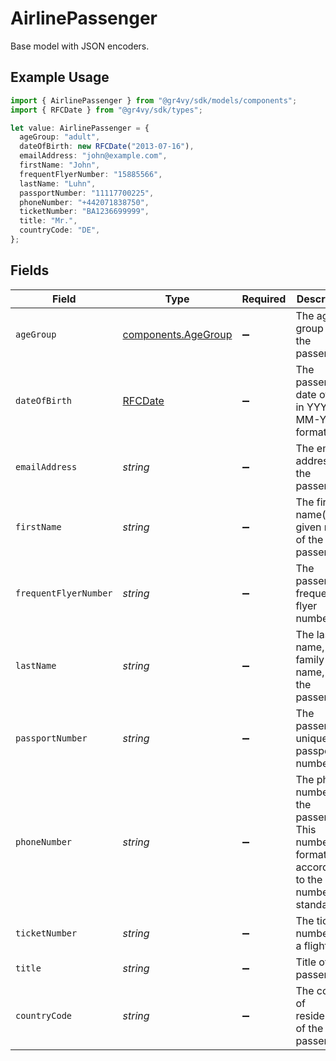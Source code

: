 # AirlinePassenger

Base model with JSON encoders.

## Example Usage

```typescript
import { AirlinePassenger } from "@gr4vy/sdk/models/components";
import { RFCDate } from "@gr4vy/sdk/types";

let value: AirlinePassenger = {
  ageGroup: "adult",
  dateOfBirth: new RFCDate("2013-07-16"),
  emailAddress: "john@example.com",
  firstName: "John",
  frequentFlyerNumber: "15885566",
  lastName: "Luhn",
  passportNumber: "11117700225",
  phoneNumber: "+442071838750",
  ticketNumber: "BA1236699999",
  title: "Mr.",
  countryCode: "DE",
};
```

## Fields

| Field                                                                                              | Type                                                                                               | Required                                                                                           | Description                                                                                        | Example                                                                                            |
| -------------------------------------------------------------------------------------------------- | -------------------------------------------------------------------------------------------------- | -------------------------------------------------------------------------------------------------- | -------------------------------------------------------------------------------------------------- | -------------------------------------------------------------------------------------------------- |
| `ageGroup`                                                                                         | [components.AgeGroup](../../models/components/agegroup.md)                                         | :heavy_minus_sign:                                                                                 | The age group for the passenger.                                                                   | adult                                                                                              |
| `dateOfBirth`                                                                                      | [RFCDate](../../types/rfcdate.md)                                                                  | :heavy_minus_sign:                                                                                 | The passenger's date of birth in YYYY-MM-YY format.                                                | 2013-07-16                                                                                         |
| `emailAddress`                                                                                     | *string*                                                                                           | :heavy_minus_sign:                                                                                 | The email address of the passenger.                                                                | john@example.com                                                                                   |
| `firstName`                                                                                        | *string*                                                                                           | :heavy_minus_sign:                                                                                 | The first name(s) or given name of the passenger.                                                  | John                                                                                               |
| `frequentFlyerNumber`                                                                              | *string*                                                                                           | :heavy_minus_sign:                                                                                 | The passenger's frequent flyer number.                                                             | 15885566                                                                                           |
| `lastName`                                                                                         | *string*                                                                                           | :heavy_minus_sign:                                                                                 | The last name, or family name, of the passenger.                                                   | Luhn                                                                                               |
| `passportNumber`                                                                                   | *string*                                                                                           | :heavy_minus_sign:                                                                                 | The passenger's unique passport number.                                                            | 11117700225                                                                                        |
| `phoneNumber`                                                                                      | *string*                                                                                           | :heavy_minus_sign:                                                                                 | The phone number of the passenger. This number is formatted according to the E164 number standard. | +14155552671                                                                                       |
| `ticketNumber`                                                                                     | *string*                                                                                           | :heavy_minus_sign:                                                                                 | The ticket number for a flight.                                                                    | BA1236699999                                                                                       |
| `title`                                                                                            | *string*                                                                                           | :heavy_minus_sign:                                                                                 | Title of the passenger.                                                                            | Mr.                                                                                                |
| `countryCode`                                                                                      | *string*                                                                                           | :heavy_minus_sign:                                                                                 | The country of residence of the passenger                                                          | DE                                                                                                 |